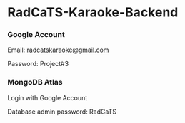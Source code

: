 # RadCaTS-Karaoke-Backend

### Google Account

Email: radcatskaraoke@gmail.com

Password: Project#3


### MongoDB Atlas

Login with Google Account

Database admin password: RadCaTS
